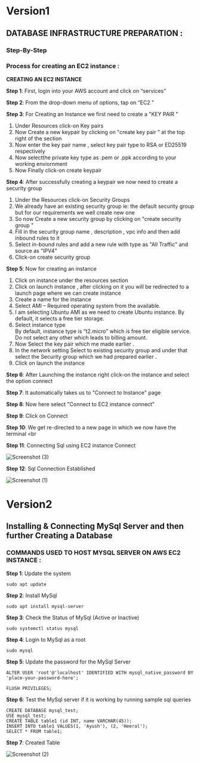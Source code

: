 # Version1 #
## DATABASE INFRASTRUCTURE PREPARATION : 
### Step-By-Step 
### Process for creating an EC2 instance :
**CREATING AN EC2 INSTANCE** <br>


**Step 1**: First, login into your AWS account and click on “services” <br>
                                                                         
**Step 2**: From the drop-down menu of options, tap on “EC2 " <br>

**Step 3**: For Creating an Instance we first need to create a "KEY PAIR " <br>

1. Under Resources click-on Key pairs <br>
2. Now Create a new keypair by clicking on "create key pair " at the top right of the section <br>
3. Now enter the key pair name , select key pair type to RSA or ED25519 respectively <br>
4. Now selectthe private key type as .pem or .ppk according to your working enviornment <br>
5. Now Finally click-on create keypair <br>
                                          
**Step 4**: After successfully creating a keypair we now need to create a security group <br>

   1. Under the Resources click-on Security Groups <br>
   2.  We already have an existing security group ie: the default security group but for our requirements we well create new one
   3. So now Create a new security group by clicking on "create security group " <br>
   4. Fill in the security group name , description , vpc info and then add inbound rules to it <br>
   5. Select in-bound rules and add a new rule with type as "All Traffic" and source as "IPV4" <br>
   6. Click-on create security group <br>
   
**Step 5**: Now for creating an instance <br>

   1. Click on instance under the resources section <br>
   2. Click on launch instance ,  after clicking on it you will be redirected to a launch page where we can create instance
   3. Create a name for the instance <br>
   4. Select AMI – Required operating system from the available. <br>
   5. I am selecting Ubuntu AMI as we need to create Ubuntu instance. By default, it selects a free tier storage. <br>
   6. Select instance type <br>
       By default, instance type is “t2.micro” which is free tier eligible service. <br>
       Do not select any other which leads to billing amount. <br>
   7. Now Select the key pair which me made earlier . <br>
   8. In the network setting Select to existing security group and under that 
      select the Security group which we had prepared earlier . <br>
   9. Click on launch the instance <br>
   
**Step 6**: After Launching the instance right click-on the instance and select the option connect <br>

**Step 7**: It automatically takes us to "Connect to Instance" page <br>

**Step 8**: Now here select "Connect to EC2 instance connect" <br>

**Step 9**: Click on Connect <br>

**Step 10**: We get re-directed to a new page in which we now have the terminal <br

**Step 11**: Connecting Sql using EC2 instance Connect

![Screenshot (3)](https://github.com/NubeEra-Projects/MedicalSystem/assets/79692668/2b2a3d67-c2be-4871-8676-21b0d00b6521)

**Step 12**: Sql Connection Established
                                                                  
![Screenshot (1)](https://github.com/NubeEra-Projects/MedicalSystem/assets/79692668/668a6f93-e712-4fad-b29e-b39d334426ce)


# Version2
## Installing & Connecting MySql Server and then further Creating a Database 
### COMMANDS USED TO HOST MYSQL SERVER ON AWS EC2 INSTANCE :

 
**Step 1**: Update the system
```
sudo apt update
```
**Step 2**: Install MySql
```
sudo apt install mysql-server
```
**Step 3**: Check the Status of MySql (Active or Inactive)
```
sudo systemctl status mysql
```
**Step 4**: Login to MySql as a root
```
sudo mysql
```
**Step 5**: Update the password for the MySql Server
```
ALTER USER 'root'@'localhost' IDENTIFIED WITH mysql_native_password BY 'place-your-password-here';
```
```
FLUSH PRIVILEGES;
```
**Step 6**: Test the MySql server if it is working by running sample sql queries
```
CREATE DATABASE mysql_test;
USE mysql_test;
CREATE TABLE table1 (id INT, name VARCHAR(45));
INSERT INTO table1 VALUES(1, 'Ayush'), (2, 'Heeral');
SELECT * FROM table1;
```
**Step 7**: Created Table

![Screenshot (2)](https://github.com/NubeEra-Projects/MedicalSystem/assets/79692668/56e9f563-7f31-4474-a90a-3167841950d6)




